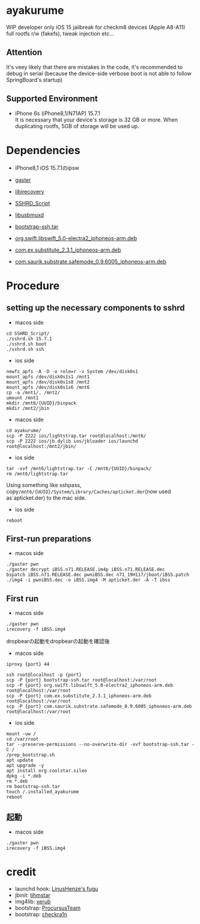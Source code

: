 # ayakurume  
WIP developer only iOS 15 jailbreak for checkm8 devices (Apple A8-A11)  
full rootfs r/w (fakefs), tweak injection etc...  

## Attention
It's veey likely that there are mistakes in the code, it's recommended to debug in serial (because the device-side verbose boot is not able to follow SpringBoard's startup)

## Supported Environment 
- iPhone 6s (iPhone8,1/N71AP) 15.7.1  
It is necessary that your device's storage is 32 GB or more. When duplicating rootfs, 5GB of storage will be used up.

# Dependencies 
- iPhone8,1 iOS 15.7.1のipsw  
- [gaster](https://github.com/0x7ff/gaster)  
- [libirecovery](https://github.com/libimobiledevice/libirecovery)  
- [SSHRD_Script](https://github.com/verygenericname/SSHRD_Script)  
- [libusbmuxd](https://github.com/libimobiledevice/libusbmuxd)  

- [bootstrap-ssh.tar](https://cdn.discordapp.com/attachments/1017153024768081921/1026161261077090365/bootstrap-ssh.tar)  
- [org.swift.libswift_5.0-electra2_iphoneos-arm.deb](https://github.com/coolstar/Odyssey-bootstrap/raw/master/org.swift.libswift_5.0-electra2_iphoneos-arm.deb)  
- [com.ex.substitute_2.3.1_iphoneos-arm.deb](https://apt.bingner.com/debs/1443.00/com.ex.substitute_2.3.1_iphoneos-arm.deb)  
- [com.saurik.substrate.safemode_0.9.6005_iphoneos-arm.deb](https://apt.bingner.com/debs/1443.00/com.saurik.substrate.safemode_0.9.6005_iphoneos-arm.deb)  

# Procedure
## setting up the necessary components to sshrd 
- macos side
```
cd SSHRD_Script/
./sshrd.sh 15.7.1
./sshrd.sh boot
./sshrd.sh ssh
```
- ios side
```
newfs_apfs -A -D -o role=r -v System /dev/disk0s1
mount_apfs /dev/disk0s1s1 /mnt1
mount_apfs /dev/disk0s1s8 /mnt2
mount_apfs /dev/disk0s1s6 /mnt6
cp -a /mnt1/. /mnt2/
umount /mnt1
mkdir /mnt6/{UUID}/binpack
mkdir /mnt2/jbin
```
- macos side
```
cd ayakurume/
scp -P 2222 ios/lightstrap.tar root@localhost:/mnt6/
scp -P 2222 ios/jb.dylib ios/jbloader ios/launchd root@localhost:/mnt2/jbin/
```
- ios side
```
tar -xvf /mnt6/lightstrap.tar -C /mnt6/{UUID}/binpack/
rm /mnt6/lightstrap.tar
```

Using something like sshpass, copy`/mnt6/{UUID}/System/Library/Caches/apticket.der`(now used as`apticket.der) to the mac side.


- ios side
```
reboot
```

## First-run preparations
- macos side
```
./gaster pwn
./gaster decrypt iBSS.n71.RELEASE.im4p iBSS.n71.RELEASE.dec
bspatch iBSS.n71.RELEASE.dec pwniBSS.dec n71_19H117/jboot/iBSS.patch
./img4 -i pwniBSS.dec -o iBSS.img4 -M apticket.der -A -T ibss
```

## First run
- macos side
```
./gaster pwn
irecovery -f iBSS.img4
```

dropbearの起動をdropbearの起動を確認後



- macos side
```
iproxy {port} 44
```
```
ssh root@localhost -p {port}
scp -P {port} bootstrap-ssh.tar root@localhost:/var/root 
scp -P {port} org.swift.libswift_5.0-electra2_iphoneos-arm.deb root@localhost:/var/root 
scp -P {port} com.ex.substitute_2.3.1_iphoneos-arm.deb root@localhost:/var/root 
scp -P {port} com.saurik.substrate.safemode_0.9.6005_iphoneos-arm.deb root@localhost:/var/root 
```

- ios side
```
mount -uw /
cd /var/root
tar --preserve-permissions --no-overwrite-dir -xvf bootstrap-ssh.tar -C /
/prep_bootstrap.sh
apt update
apt upgrade -y
apt install org.coolstar.sileo
dpkg -i *.deb
rm *.deb
rm bootstrap-ssh.tar
touch /.installed_ayakurume
reboot
```

## 起動  
- macos side
```
./gaster pwn
irecovery -f iBSS.img4
```

# credit  
- launchd hook: [LinusHenze's fugu](https://github.com/LinusHenze/Fugu)  
- jbinit: [tihmstar](https://github.com/tihmstar/jbinit)  
- img4lib: [xerub](https://github.com/xerub/img4lib)  
- bootstrap: [ProcursusTeam](https://github.com/ProcursusTeam)  
- bootstrap: [checkra1n](https://github.com/checkra1n)  
